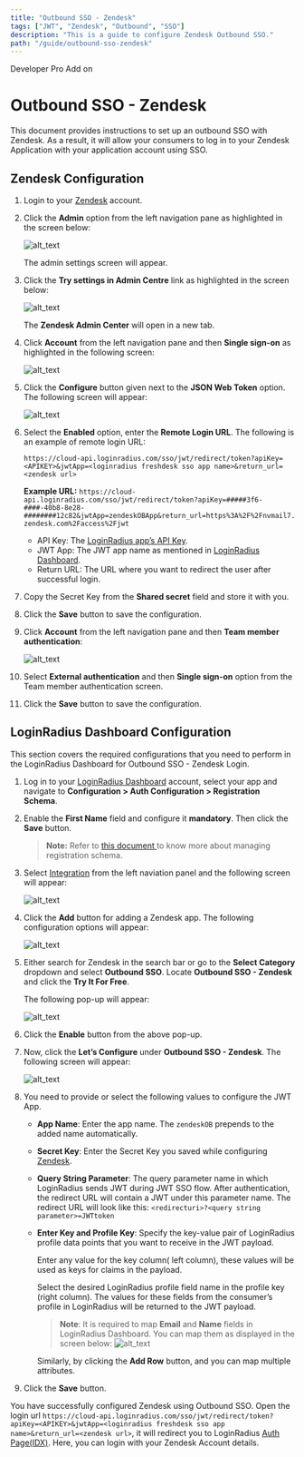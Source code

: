 ```yaml
---
title: "Outbound SSO - Zendesk"
tags: ["JWT", "Zendesk", "Outbound", "SSO"]
description: "This is a guide to configure Zendesk Outbound SSO."
path: "/guide/outbound-sso-zendesk"
---
```


<span class="devloper-premium plan-tag">Developer Pro</span>
<span class="devloper-premium plan-tag">Add on</span>

# Outbound SSO - Zendesk	
This document provides instructions to set up an outbound SSO with Zendesk. As a result, it will allow your consumers to log in to your Zendesk Application with your application account using SSO. 

## Zendesk Configuration
1. Login to your <a href="https://www.zendesk.com/login/" target="_blank">Zendesk</a> account.

2. Click the **Admin** option from the left navigation pane as highlighted in the screen below:

   ![alt_text](../../guide/outbound-sso-zendesk/images/zendesk-admin.png "image_tooltip")

   The admin settings screen will appear.

3. Click the **Try settings in Admin Centre** link as highlighted in the screen below:

   ![alt_text](../../guide/outbound-sso-zendesk/images/zendesk-admincenter.png "image_tooltip")

   The **Zendesk Admin Center** will open in a new tab.

4. Click **Account** from the left navigation pane and then **Single sign-on** as highlighted in the following screen:

   ![alt_text](../../guide/outbound-sso-zendesk/images/zendesk-sso.png "image_tooltip")


5. Click the **Configure** button given next to the **JSON Web Token** option. The following screen will appear:

   ![alt_text](../../guide/outbound-sso-zendesk/images/zendesk-jwt.png "image_tooltip")


6. Select the **Enabled** option, enter the **Remote Login URL**. The following is an example of remote login URL:

   `https://cloud-api.loginradius.com/sso/jwt/redirect/token?apiKey=<APIKEY>&jwtApp=<loginradius freshdesk sso app name>&return_url=<zendesk url>`

   **Example URL:** `https://cloud-api.loginradius.com/sso/jwt/redirect/token?apiKey=#####3f6-####-40b8-8e28-########12c82&jwtApp=zendeskOBApp&return_url=https%3A%2F%2Fnvmail7.zendesk.com%2Faccess%2Fjwt`

   * API Key: The [LoginRadius app’s API Key](https://www.loginradius.com/docs/developer/faq/#how-to-retrieve-api-key-and-secret). 
   * JWT App: The JWT app name as mentioned in [LoginRadius Dashboard](#loginradius-dashboard-configuration).
   * Return URL: The URL where you want to redirect the user after successful login.

7. Copy the Secret Key from the **Shared secret** field and store it with you. 

8. Click the **Save** button to save the configuration.

9. Click **Account** from the left navigation pane and then **Team member authentication**:

   ![alt_text](../../guide/outbound-sso-zendesk/images/Zendesk-team-auth.png "image_tooltip")

10. Select **External authentication** and then **Single sign-on** option from the Team member authentication screen.

11. Click the **Save** button to save the configuration.

## LoginRadius Dashboard Configuration
This section covers the required configurations that you need to perform in the LoginRadius Dashboard for Outbound SSO - Zendesk Login.

1. Log in to your <a href="https://dashboard.loginradius.com/" target="_blank">LoginRadius Dashboard</a> account, select your app and navigate to **Configuration > Auth Configuration > Registration Schema**.

2. Enable the **First Name** field and configure it **mandatory**. Then click the **Save** button.

   > **Note:** Refer to <a href="https://www.loginradius.com/docs/developer/guide/custom-registration" target="blank"> this document </a> to know more about managing registration schema.

3. Select
<a href="https://dashboard.loginradius.com/integration" target="_blank">Integration</a> from the left naviation panel and the following screen will appear:

   ![alt_text](../../assets/blog-common/configured-integration.png "image_tooltip")

4. Click the **Add** button for adding a Zendesk app. The following configuration options will appear:

   ![alt_text](../../guide/jwt/images/jwt-configuration.png "image_tooltip")

5. Either search for Zendesk in the search bar or go to the **Select Category** dropdown and select **Outbound SSO**. Locate **Outbound SSO - Zendesk** and click the **Try It For Free**.

   The following pop-up will appear:

   ![alt_text](../../guide/outbound-sso-zendesk/images/zendesk-enable.png "image_tooltip")

6. Click the **Enable** button from the above pop-up.

7. Now, click the **Let’s Configure** under **Outbound SSO - Zendesk**. The following screen will appear:

   ![alt_text](../../guide/outbound-sso-zendesk/images/zendesk-configure.png "image_tooltip")

8. You need to provide or select the following values to configure the JWT App.
   * **App Name**: Enter the app name. The `zendeskOB` prepends to the added name automatically.

   * **Secret Key**: Enter the Secret Key you saved while configuring [Zendesk](#zendesk-configuration). 

   * **Query String Parameter**: The query parameter name in which LoginRadius sends JWT during JWT SSO flow. After authentication, the redirect URL will contain a JWT under this parameter name. The redirect URL will look like this: `<redirecturi>?<query string parameter>=JWTtoken`

   * **Enter Key and Profile Key**: Specify the key-value pair of LoginRadius profile data points that you want to receive in the JWT payload.

     Enter any value for the key column( left column), these values will be used as keys for claims in the payload.

     Select the desired LoginRadius profile field name in the profile key (right column). The values for these fields from the consumer’s profile in LoginRadius will be returned to the JWT payload.

     > **Note**: It is required to map **Email** and **Name** fields in LoginRadius Dashboard. You can map them as displayed in the screen below:
     > ![alt_text](../../guide/outbound-sso-zendesk/images/zendesk-mapping.png "image_tooltip")

     Similarly, by clicking the **Add Row** button, and you can map multiple attributes.

9. Click the **Save** button.

You have successfully configured Zendesk using Outbound SSO. Open the login url `https://cloud-api.loginradius.com/sso/jwt/redirect/token?apiKey=<APIKEY>&jwtApp=<loginradius freshdesk sso app name>&return_url=<zendesk url>`, it will redirect you to LoginRadius <a href="https://www.loginradius.com/docs/developer/concepts/idx" target="blank">Auth Page(IDX)</a>. Here, you can login with your Zendesk Account details. 

 